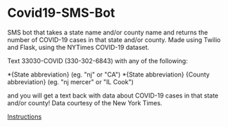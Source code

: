 # Covid19-SMS-Bot
SMS bot that takes a state name and/or county name and returns the number of COVID-19 cases in that state and/or county. Made using Twilio and Flask, using the NYTimes COVID-19 dataset.

Text 33030-COVID (330-302-6843) with any of the following:

*{State abbreviation} (eg. "nj" or "CA")
*{State abbreviation} {County abbreviation} (eg. "nj mercer" or "IL Cook")

and you will get a text back with data about COVID-19 cases in that state and/or county!
Data courtesy of the New York Times.

[Instructions](https://c19-sms.herokuapp.com/)
